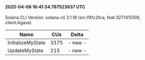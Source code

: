 #### 2025-04-08 16:41:34.787523937 UTC

Solana CLI Version: solana-cli 2.1.18 (src:f91c2fca; feat:3271415109, client:Agave)

| Name              | CUs  | Delta   |
| ----------------- | ---- | ------- |
| InitializeMyState | 3375 | - new - |
| UpdateMyState     | 215  | - new - |
